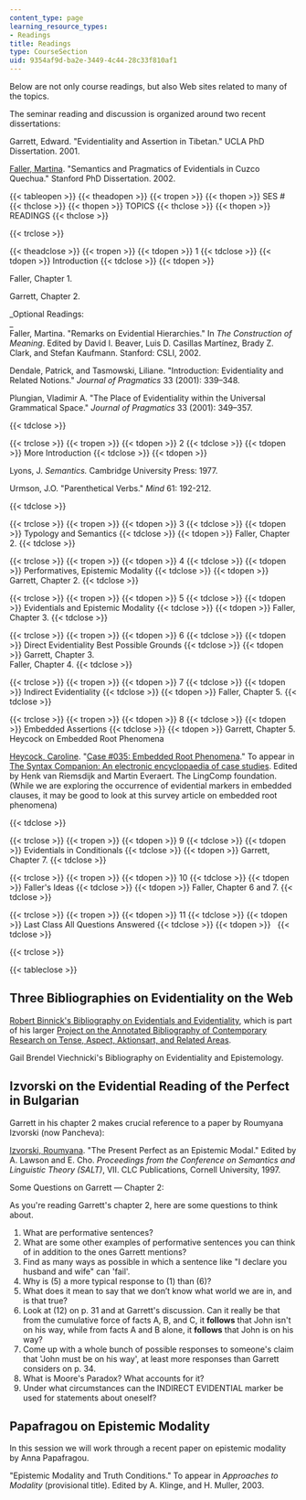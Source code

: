 ```yaml
---
content_type: page
learning_resource_types:
- Readings
title: Readings
type: CourseSection
uid: 9354af9d-ba2e-3449-4c44-28c33f810af1
---
```


Below are not only course readings, but also Web sites related to many of the topics.

The seminar reading and discussion is organized around two recent dissertations:

Garrett, Edward. "Evidentiality and Assertion in Tibetan." UCLA PhD Dissertation. 2001.

[Faller, Martina](http://staffprofiles.humanities.manchester.ac.uk/Profile.aspx?Id=Martina.T.Faller). "Semantics and Pragmatics of Evidentials in Cuzco Quechua." Stanford PhD Dissertation. 2002.

{{< tableopen >}}
{{< theadopen >}}
{{< tropen >}}
{{< thopen >}}
SES #
{{< thclose >}}
{{< thopen >}}
TOPICS
{{< thclose >}}
{{< thopen >}}
READINGS
{{< thclose >}}

{{< trclose >}}

{{< theadclose >}}
{{< tropen >}}
{{< tdopen >}}
1
{{< tdclose >}}
{{< tdopen >}}
Introduction
{{< tdclose >}}
{{< tdopen >}}


Faller, Chapter 1.

Garrett, Chapter 2.

_Optional Readings:  
_  
Faller, Martina. "Remarks on Evidential Hierarchies." In _The Construction of Meaning_. Edited by David I. Beaver, Luis D. Casillas Martínez, Brady Z. Clark, and Stefan Kaufmann. Stanford: CSLI, 2002.

Dendale, Patrick, and Tasmowski, Liliane. "Introduction: Evidentiality and Related Notions." _Journal of Pragmatics_ 33 (2001): 339–348.

Plungian, Vladimir A. "The Place of Evidentiality within the Universal Grammatical Space." _Journal of Pragmatics_ 33 (2001): 349–357.


{{< tdclose >}}

{{< trclose >}}
{{< tropen >}}
{{< tdopen >}}
2
{{< tdclose >}}
{{< tdopen >}}
More Introduction
{{< tdclose >}}
{{< tdopen >}}


Lyons, J. _Semantics._ Cambridge University Press: 1977.

Urmson, J.O. "Parenthetical Verbs." _Mind_ 61: 192-212.


{{< tdclose >}}

{{< trclose >}}
{{< tropen >}}
{{< tdopen >}}
3
{{< tdclose >}}
{{< tdopen >}}
Typology and Semantics
{{< tdclose >}}
{{< tdopen >}}
Faller, Chapter 2.
{{< tdclose >}}

{{< trclose >}}
{{< tropen >}}
{{< tdopen >}}
4
{{< tdclose >}}
{{< tdopen >}}
Performatives, Epistemic Modality
{{< tdclose >}}
{{< tdopen >}}
Garrett, Chapter 2.
{{< tdclose >}}

{{< trclose >}}
{{< tropen >}}
{{< tdopen >}}
5
{{< tdclose >}}
{{< tdopen >}}
Evidentials and Epistemic Modality
{{< tdclose >}}
{{< tdopen >}}
Faller, Chapter 3.
{{< tdclose >}}

{{< trclose >}}
{{< tropen >}}
{{< tdopen >}}
6
{{< tdclose >}}
{{< tdopen >}}
Direct Evidentiality Best Possible Grounds
{{< tdclose >}}
{{< tdopen >}}
Garrett, Chapter 3.  
Faller, Chapter 4.
{{< tdclose >}}

{{< trclose >}}
{{< tropen >}}
{{< tdopen >}}
7
{{< tdclose >}}
{{< tdopen >}}
Indirect Evidentiality
{{< tdclose >}}
{{< tdopen >}}
Faller, Chapter 5.
{{< tdclose >}}

{{< trclose >}}
{{< tropen >}}
{{< tdopen >}}
8
{{< tdclose >}}
{{< tdopen >}}
Embedded Assertions
{{< tdclose >}}
{{< tdopen >}}
Garrett, Chapter 5. Heycock on Embedded Root Phenomena  

[Heycock, Caroline](http://www.ling.ed.ac.uk/~heycock/). "[Case #035: Embedded Root Phenomena](http://www.ling.ed.ac.uk/~heycock/papers/case_035_erp.html)." To appear in [The Syntax Companion: An electronic encyclopaedia of case studies](http://en.wikipedia.org/wiki/Live_electronic_music). Edited by Henk van Riemsdijk and Martin Everaert. The LingComp foundation. (While we are exploring the occurrence of evidential markers in embedded clauses, it may be good to look at this survey article on embedded root phenomena)


{{< tdclose >}}

{{< trclose >}}
{{< tropen >}}
{{< tdopen >}}
9
{{< tdclose >}}
{{< tdopen >}}
Evidentials in Conditionals
{{< tdclose >}}
{{< tdopen >}}
Garrett, Chapter 7.
{{< tdclose >}}

{{< trclose >}}
{{< tropen >}}
{{< tdopen >}}
10
{{< tdclose >}}
{{< tdopen >}}
Faller's Ideas
{{< tdclose >}}
{{< tdopen >}}
Faller, Chapter 6 and 7.
{{< tdclose >}}

{{< trclose >}}
{{< tropen >}}
{{< tdopen >}}
11
{{< tdclose >}}
{{< tdopen >}}
Last Class All Questions Answered
{{< tdclose >}}
{{< tdopen >}}
 
{{< tdclose >}}

{{< trclose >}}

{{< tableclose >}}

Three Bibliographies on Evidentiality on the Web
------------------------------------------------

[Robert Binnick's Bibliography on Evidentials and Evidentiality](http://www.utsc.utoronto.ca/~binnick/old%20tense/evid.html), which is part of his larger [Project on the Annotated Bibliography of Contemporary Research on Tense, Aspect, Aktionsart, and Related Areas](http://www.utsc.utoronto.ca/~binnick/TENSE/modality.htm).

Gail Brendel Viechnicki's Bibliography on Evidentiality and Epistemology.

Izvorski on the Evidential Reading of the Perfect in Bulgarian
--------------------------------------------------------------

Garrett in his chapter 2 makes crucial reference to a paper by Roumyana Izvorski (now Pancheva):

[Izvorski, Roumyana](https://www.ling.upenn.edu/~izvorski/home.html). "The Present Perfect as an Epistemic Modal." Edited by A. Lawson and E. Cho. _Proceedings from the Conference on Semantics and Linguistic Theory (SALT)_, VII. CLC Publications, Cornell University, 1997.

Some Questions on Garrett — Chapter 2:

As you're reading Garrett's chapter 2, here are some questions to think about.

1.  What are performative sentences?
2.  What are some other examples of performative sentences you can think of in addition to the ones Garrett mentions?
3.  Find as many ways as possible in which a sentence like "I declare you husband and wife" can 'fail'.
4.  Why is (5) a more typical response to (1) than (6)?
5.  What does it mean to say that we don’t know what world we are in, and is that true?
6.  Look at (12) on p. 31 and at Garrett's discussion. Can it really be that from the cumulative force of facts A, B, and C, it **follows** that John isn't on his way, while from facts A and B alone, it **follows** that John is on his way?
7.  Come up with a whole bunch of possible responses to someone's claim that 'John must be on his way', at least more responses than Garrett considers on p. 34.
8.  What is Moore's Paradox? What accounts for it?
9.  Under what circumstances can the INDIRECT EVIDENTIAL marker be used for statements about oneself?

Papafragou on Epistemic Modality
--------------------------------

In this session we will work through a recent paper on epistemic modality by Anna Papafragou.

"Epistemic Modality and Truth Conditions." To appear in _Approaches to Modality_ (provisional title). Edited by A. Klinge, and H. Muller, 2003.